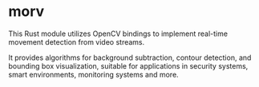 # morv

This Rust module utilizes OpenCV bindings to implement real-time movement detection from video streams. 


It provides algorithms for background subtraction, contour detection, and bounding box visualization, suitable for applications in security systems, smart environments, monitoring systems and more.



















































